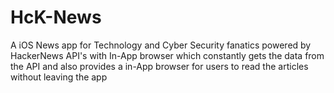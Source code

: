 # HcK-News
A iOS News app for Technology and Cyber Security fanatics powered by HackerNews API's with In-App browser which constantly gets the data from the API and also provides a in-App browser for users to read the articles without leaving the app

